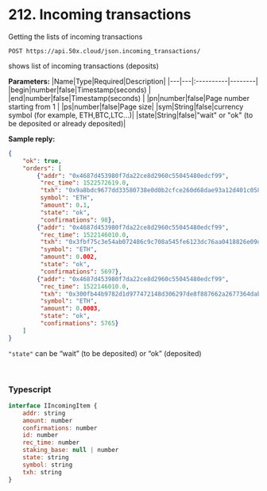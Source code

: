 # 212. Incoming transactions

Getting the lists of incoming transactions

```text
POST https://api.50x.cloud/json.incoming_transactions/
```

shows list of incoming transactions (deposits)

**Parameters:**
|Name|Type|Required|Description|
|---|---|:----------|--------|
|begin|number|false|Timestamp(seconds) |
|end|number|false|Timestamp(seconds) |
|pn|number|false|Page number starting from 1 |
|ps|number|false|Page size|
|sym|String|false|currency symbol (for example, ETH,BTC,LTC...)|
|state|String|false|"wait" or "ok" (to be deposited or already deposited)|

**Sample reply:**

```json
{
    "ok": true, 
    "orders": [
        {"addr": "0x4687d453980f7da22ce8d2960c55045480edcf99", 
         "rec_time": 1522572619.0, 
         "txh": "0x9a8bdc9677dd33580738e0d0b2cfce260d68dae93a12d401c05889cd731e2468", "
         symbol": "ETH", 
         "amount": 0.1, 
         "state": "ok", 
         "confirmations": 98}, 
        {"addr": "0x4687d453980f7da22ce8d2960c55045480edcf99",
         "rec_time": 1522146010.0, 
         "txh": "0x3fbf75c3e54ab072486c9c708a545fe6123dc76aa0418826e09dac0ce060f6b2", 
         "symbol": "ETH", 
         "amount": 0.002,
         "state": "ok",
         "confirmations": 5697}, 
        {"addr": "0x4687d453980f7da22ce8d2960c55045480edcf99", 
         "rec_time": 1522146010.0, 
         "txh": "0x300fb44b9782d1d977472148d306297de8f887662a2677364dabde84044e6230", 
         "symbol": "ETH",
         "amount": 0.0003, 
         "state": "ok", 
         "confirmations": 5765}
    ]
}

```

`"state"` can be “wait” (to be deposited) or “ok” (deposited)

&nbsp;

### **Typescript** 

```js
interface IIncomingItem {
    addr: string
    amount: number
    confirmations: number
    id: number
    rec_time: number
    staking_base: null | number
    state: string
    symbol: string
    txh: string
}
```
